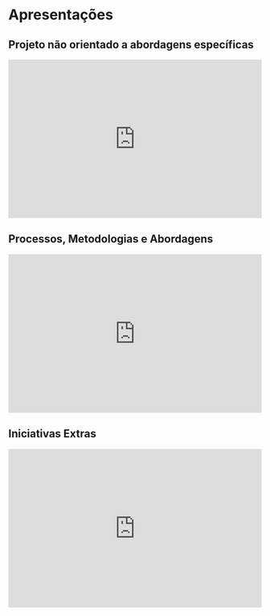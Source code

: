 # Apresentações

## Projeto não orientado a abordagens específicas

<iframe width="100%" height="315" src="https://www.youtube.com/embed/Ma7Rs0e9gPk" title="YouTube video player" frameborder="0" allow="accelerometer; autoplay; clipboard-write; encrypted-media; gyroscope; picture-in-picture" allowfullscreen></iframe>

## Processos, Metodologias e Abordagens

 <iframe width="100%" height="315" src="https://www.youtube.com/embed/iNoo6HqQl2g" title="YouTube video player" frameborder="0" allow="accelerometer; autoplay; clipboard-write; encrypted-media; gyroscope; picture-in-picture" allowfullscreen></iframe>

## Iniciativas Extras

<iframe width="100%" height="315" src="https://www.youtube.com/embed/nc_Ye5fgmS4" title="YouTube video player" frameborder="0" allow="accelerometer; autoplay; clipboard-write; encrypted-media; gyroscope; picture-in-picture" allowfullscreen></iframe>
